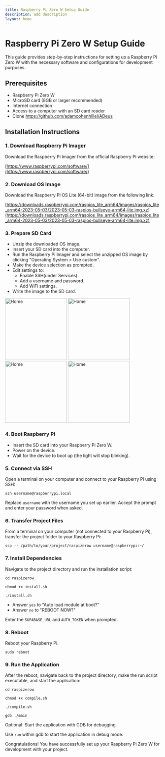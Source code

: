 ```yaml
---
title: Raspberry Pi Zero W Setup Guide
description: add description
layout: home
---
```


# Raspberry Pi Zero W Setup Guide

This guide provides step-by-step instructions for setting up a Raspberry Pi Zero W with the necessary software and configurations for development purposes.

## Prerequisites

- Raspberry Pi Zero W
- MicroSD card (8GB or larger recommended)
- Internet connection
- Access to a computer with an SD card reader
- Clone https://github.com/adamcohenhillel/ADeus

## Installation Instructions

### 1. Download Raspberry Pi Imager

Download the Raspberry Pi Imager from the official Raspberry Pi website:

[https://www.raspberrypi.com/software/](https://www.raspberrypi.com/software/)

### 2. Download OS Image

Download the Raspberry Pi OS Lite (64-bit) image from the following link:

[https://downloads.raspberrypi.com/raspios_lite_arm64/images/raspios_lite_arm64-2023-05-03/2023-05-03-raspios-bullseye-arm64-lite.img.xz](https://downloads.raspberrypi.com/raspios_lite_arm64/images/raspios_lite_arm64-2023-05-03/2023-05-03-raspios-bullseye-arm64-lite.img.xz)

### 3. Prepare SD Card

- Unzip the downloaded OS image.
- Insert your SD card into the computer.
- Run the Raspberry Pi Imager and select the unzipped OS image by clicking "Operating System > Use custom".
- Make the device selection as prompted.
- Edit settings to:
  - Enable SSH(under Services).
  - Add a username and password.
  - Add WiFi settings.
- Write the image to the SD card.

<img src="../images/imagerMenu.png" width="200" alt="Home">
<img src="../images/osSelect.png" width="200" alt="Home">

<img src="../images/enableSettings.png" width="200" alt="Home">
<img src="../images/enableSSH.png" width="200" alt="Home">

### 4. Boot Raspberry Pi

- Insert the SD card into your Raspberry Pi Zero W.
- Power on the device.
- Wait for the device to boot up (the light will stop blinking).

### 5. Connect via SSH

Open a terminal on your computer and connect to your Raspberry Pi using SSH:

```
ssh username@raspberrypi.local
```

Replace `username` with the username you set up earlier. Accept the prompt and enter your password when asked.

### 6. Transfer Project Files

From a terminal on your computer (not connected to your
Raspberry Pi), transfer the project folder to your Raspberry Pi:

```
scp -r /path/to/your/project/raspizerow username@raspberrypi:~/
```

### 7. Install Dependencies

Navigate to the project directory and run the installation script:

```
cd raspizerow
```

```
chmod +x install.sh
```

```
./install.sh
```

- Answer `yes` to "Auto load module at boot?"
- Answer `no` to "REBOOT NOW?"

Enter the `SUPABASE_URL` and `AUTH_TOKEN` when prompted.

### 8. Reboot

Reboot your Raspberry Pi:

```
sudo reboot
```

### 9. Run the Application

After the reboot, navigate back to the project directory, make the run script executable, and start the application:

```
cd raspizerow
```

```
chmod +x compile.sh
```

```
./compile.sh
```

```
gdb ./main
```

Optional: Start the application with GDB for debugging

Use `run` within gdb to start the application in debug mode.

Congratulations! You have successfully set up your Raspberry Pi Zero W for development with your project.
